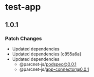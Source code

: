 # test-app

## 1.0.1

### Patch Changes

- Updated dependencies
- Updated dependencies [c855a6a]
- Updated dependencies
  - @parcnet-js/podspec@0.0.1
  - @parcnet-js/app-connector@0.0.1
